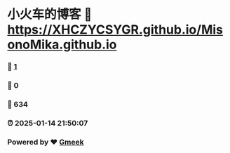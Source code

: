# 小火车的博客 :link: https://XHCZYCSYGR.github.io/MisonoMika.github.io 
### :page_facing_up: [1](https://XHCZYCSYGR.github.io/MisonoMika.github.io/tag.html) 
### :speech_balloon: 0 
### :hibiscus: 634 
### :alarm_clock: 2025-01-14 21:50:07 
### Powered by :heart: [Gmeek](https://github.com/Meekdai/Gmeek)
